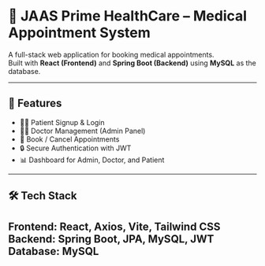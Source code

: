 # 🏥 JAAS Prime HealthCare – Medical Appointment System

A full-stack web application for booking medical appointments.  
Built with **React (Frontend)** and **Spring Boot (Backend)** using **MySQL** as the database.

---

## 🚀 Features
- 👩‍⚕️ Patient Signup & Login  
- 🧑‍⚕️ Doctor Management (Admin Panel)  
- 📅 Book / Cancel Appointments  
- 🔒 Secure Authentication with JWT  
- 📊 Dashboard for Admin, Doctor, and Patient

---

## 🛠️ Tech Stack
**Frontend:** React, Axios, Vite, Tailwind CSS  
**Backend:** Spring Boot, JPA, MySQL, JWT  
**Database:** MySQL 
---

